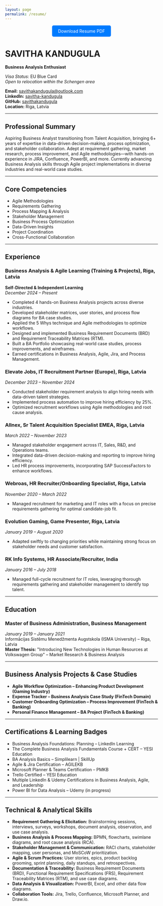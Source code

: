 ```yaml
---
layout: page
permalink: /resume/
---
```


<!-- Download Button -->
<div style="text-align: center; margin-bottom: 20px;">
  <a href="/assets/SavithaKandugula_Resume.pdf" style="display: inline-block; padding: 10px 20px; background-color: #007bff; color: #fff; text-decoration: none; border-radius: 5px;" download>
    Download Resume PDF
  </a>
</div>

# SAVITHA KANDUGULA  
**Business Analysis Enthusiast**

*Visa Status:* EU Blue Card  
*Open to relocation within the Schengen area*  

**Email:** savithakandugula@outlook.com  
**LinkedIn:** [savitha-kandugula](https://www.linkedin.com/in/savitha-kandugula)  
**GitHub:** [savithakandugula](https://github.com/savithakandugula)  
**Location:** Riga, Latvia  

---

## Professional Summary

Aspiring Business Analyst transitioning from Talent Acquisition, bringing 6+ years of expertise in data-driven decision-making, process optimization, and stakeholder collaboration. Adept at requirement gathering, market research, process improvement, and Agile methodologies—with hands-on experience in JIRA, Confluence, PowerBI, and more. Currently advancing Business Analysis skills through Agile project implementations in diverse industries and real-world case studies.

---

## Core Competencies

- Agile Methodologies  
- Requirements Gathering  
- Process Mapping & Analysis  
- Stakeholder Management  
- Business Process Optimization  
- Data-Driven Insights  
- Project Coordination  
- Cross-Functional Collaboration  

---

## Experience

### Business Analysis & Agile Learning (Training & Projects), Riga, Latvia  
**Self-Directed & Independent Learning**  
*December 2024 – Present*  
- Completed 4 hands-on Business Analysis projects across diverse industries.  
- Developed stakeholder matrices, user stories, and process flow diagrams for BA case studies.  
- Applied the 5 Whys technique and Agile methodologies to optimize workflows.  
- Designed and implemented Business Requirement Documents (BRD) and Requirement Traceability Matrices (RTM).  
- Built a BA Portfolio showcasing real-world case studies, process improvements, and wireframes.  
- Earned certifications in Business Analysis, Agile, Jira, and Process Management.

### Elevate Jobs, IT Recruitment Partner (Europe), Riga, Latvia  
*December 2023 – November 2024*  
- Conducted stakeholder requirement analysis to align hiring needs with data-driven talent strategies.  
- Implemented process automation to improve hiring efficiency by 25%.  
- Optimized recruitment workflows using Agile methodologies and root cause analysis.

### Allnex, Sr Talent Acquisition Specialist EMEA, Riga, Latvia  
*March 2022 – November 2023*  
- Managed stakeholder engagement across IT, Sales, R&D, and Operations teams.  
- Integrated data-driven decision-making and reporting to improve hiring efficiency.  
- Led HR process improvements, incorporating SAP SuccessFactors to enhance workflows.

### Webroas, HR Recruiter/Onboarding Specialist, Riga, Latvia  
*November 2020 – March 2022*  
- Managed recruitment for marketing and IT roles with a focus on precise requirements gathering for optimal candidate-job fit.

### Evolution Gaming, Game Presenter, Riga, Latvia  
*January 2019 – August 2020*  
- Adapted swiftly to changing priorities while maintaining strong focus on stakeholder needs and customer satisfaction.

### RK Info Systems, HR Associate/Recruiter, India  
*January 2016 – July 2018*  
- Managed full-cycle recruitment for IT roles, leveraging thorough requirements gathering and stakeholder management to identify top talent.

---

## Education

### Master of Business Administration, Business Management  
*January 2019 – January 2021*  
Informācijas Sistēmu Menedžmenta Augstskola (ISMA University) – Riga, Latvia  
**Master Thesis:** "Introducing New Technologies in Human Resources at Volkswagen Group" – Market Research & Business Analysis

---

## Business Analysis Projects & Case Studies

- **Agile Workflow Optimization – Enhancing Product Development (Gaming Industry)**
- **Expense Tracker – Business Analysis Case Study (FinTech Domain)**
- **Customer Onboarding Optimization – Process Improvement (FinTech & Banking)**
- **Personal Finance Management – BA Project (FinTech & Banking)**

---

## Certifications & Learning Badges

- Business Analysis Foundations: Planning – LinkedIn Learning  
- The Complete Business Analysis Fundamentals Course + CERT – YESI Education  
- BA Analysis Basics – Simplilearn | SkillUp  
- Agile & Jira Certification – AGILEKB  
- Microsoft Planner & Teams Certification – PMKB  
- Trello Certified – YESI Education  
- Multiple LinkedIn & Udemy Certifications in Business Analysis, Agile, and Leadership  
- Power BI for Data Analysis – Udemy (in progress)

---

## Technical & Analytical Skills

- **Requirement Gathering & Elicitation:** Brainstorming sessions, interviews, surveys, workshops, document analysis, observation, and use case analysis.  
- **Business Analysis & Process Mapping:** BPMN, flowcharts, swimlane diagrams, and root cause analysis (RCA).  
- **Stakeholder Management & Communication:** RACI charts, stakeholder mapping, user personas, and MoSCoW prioritization.  
- **Agile & Scrum Practices:** User stories, epics, product backlog grooming, sprint planning, daily standups, and retrospectives.  
- **Documentation & Traceability:** Business Requirement Documents (BRD), Functional Requirement Specifications (FRS), Requirement Traceability Matrices (RTM), and use case diagrams.  
- **Data Analysis & Visualization:** PowerBI, Excel, and other data flow diagrams.  
- **Collaboration Tools:** Jira, Trello, Confluence, Microsoft Planner, and Draw.io.
